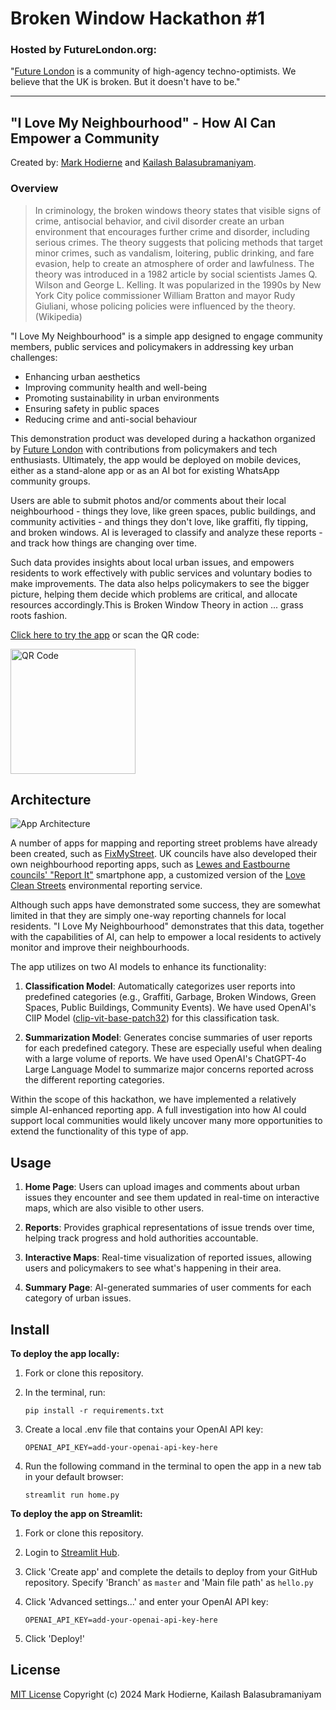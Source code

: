 # Broken Window Hackathon #1
### Hosted by FutureLondon.org:
"[Future London](https://futurelondon.org/) is a community of high-agency techno-optimists. We believe that the UK is broken. But it doesn't have to be."

---


## "I Love My Neighbourhood" - How AI Can Empower a Community

Created by: [Mark Hodierne](https://github.com/mhodierne1402) and [Kailash Balasubramaniyam](https://github.com/kailash19961996).

### Overview

> In criminology, the broken windows theory states that visible signs of crime, antisocial behavior, and civil disorder create an urban environment that encourages further crime and disorder, including serious crimes. The theory suggests that policing methods that target minor crimes, such as vandalism, loitering, public drinking, and fare evasion, help to create an atmosphere of order and lawfulness. The theory was introduced in a 1982 article by social scientists James Q. Wilson and George L. Kelling. It was popularized in the 1990s by New York City police commissioner William Bratton and mayor Rudy Giuliani, whose policing policies were influenced by the theory. (Wikipedia)

"I Love My Neighbourhood" is a simple app designed to engage community members, public services and policymakers in addressing key urban challenges: 
- Enhancing urban aesthetics
- Improving community health and well-being
- Promoting sustainability in urban environments
- Ensuring safety in public spaces
- Reducing crime and anti-social behaviour

This demonstration product was developed during a hackathon organized by [Future London](https://futurelondon.org/) with contributions from policymakers and tech enthusiasts. Ultimately, the app would be deployed on mobile devices, either as a stand-alone app or as an AI bot for existing WhatsApp community groups.

Users are able to submit photos and/or comments about their local neighbourhood - things they love, like green spaces, public buildings, and community activities - and things they don't love, like graffiti, fly tipping, and broken windows. AI is leveraged to classify and analyze these reports - and track how things are changing over time. 

Such data provides insights about local urban issues, and empowers residents to work effectively with public services and voluntary bodies to make improvements. The data also helps policymakers to see the bigger picture, helping them decide which problems are critical, and allocate resources accordingly.This is Broken Window Theory in action ... grass roots fashion.

[Click here to try the app](https://broken-window-hackathon-lyjk4hpgpyrweczmewadtk.streamlit.app/) or scan the QR code:  

<img width="200" alt="QR Code" src="https://github.com/mhodierne1402/broken-window-hackathon/blob/main/assets/qr_code.png">

## Architecture

![App Architecture](https://github.com/mhodierne1402/broken-window-hackathon/blob/main/assets/architecture.png)

A number of apps for mapping and reporting street problems have already been created, such as [FixMyStreet](https://www.fixmystreet.com/). UK councils have also developed their own neighbourhood reporting apps, such as [Lewes and Eastbourne councils' "Report It"](https://www.lewes-eastbourne.gov.uk/report-it) smartphone app, a customized version of the [Love Clean Streets](https://lovecleanstreets.info/) environmental reporting service.

Although such apps have demonstrated some success, they are somewhat limited in that they are simply one-way reporting channels for local residents. "I Love My Neighbourhood" demonstrates that this data, together with the capabilities of AI, can help to empower a local residents to actively monitor and improve their neighbourhoods. 

The app utilizes on two AI models to enhance its functionality:

1. **Classification Model**: Automatically categorizes user reports into predefined categories (e.g., Graffiti, Garbage, Broken Windows, Green Spaces, Public Buildings, Community Events). We have used OpenAI's ClIP Model ([clip-vit-base-patch32](https://huggingface.co/openai/clip-vit-base-patch32)) for this classification task.

2. **Summarization Model**: Generates concise summaries of user reports for each predefined category. These are especially useful when dealing with a large volume of reports. We have used OpenAI's ChatGPT-4o Large Language Model to summarize major concerns reported across the different reporting categories.

Within the scope of this hackathon, we have implemented a relatively simple AI-enhanced reporting app. A full investigation into how AI could support local communities would likely uncover many more opportunities to extend the functionality of this type of app.

## Usage

1. **Home Page**: Users can upload images and comments about urban issues they encounter and see them updated in real-time on interactive maps, which are also visible to other users.


2. **Reports**: Provides graphical representations of issue trends over time, helping track progress and hold authorities accountable.


3. **Interactive Maps**: Real-time visualization of reported issues, allowing users and policymakers to see what's happening in their area.


4. **Summary Page**: AI-generated summaries of user comments for each category of urban issues.


## Install

**To deploy the app locally:**
1. Fork or clone this repository.
2. In the terminal, run:

    ```pip install -r requirements.txt```
   
3. Create a local .env file that contains your OpenAI API key:

    ```OPENAI_API_KEY=add-your-openai-api-key-here```

4. Run the following command in the terminal to open the app in a new tab in your default browser:

    ```streamlit run home.py```

**To deploy the app on Streamlit:**
1. Fork or clone this repository.
   
2. Login to [Streamlit Hub](https://share.streamlit.io/).
   
3. Click 'Create app' and complete the details to deploy from your GitHub repository. Specify 'Branch' as `master` and 'Main file path' as `hello.py`
   
5. Click 'Advanced settings...' and enter your OpenAI API key:
   
    ```OPENAI_API_KEY=add-your-openai-api-key-here```

6. Click 'Deploy!'

## License
[MIT License](LICENSE) Copyright (c) 2024 Mark Hodierne, Kailash Balasubramaniyam
